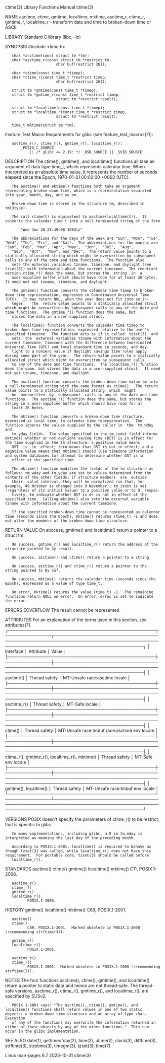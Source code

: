ctime(3)                                                                                  Library Functions Manual                                                                                 ctime(3)

NAME
       asctime, ctime, gmtime, localtime, mktime, asctime_r, ctime_r, gmtime_r, localtime_r - transform date and time to broken-down time or ASCII

LIBRARY
       Standard C library (libc, -lc)

SYNOPSIS
       #include <time.h>

       char *asctime(const struct tm *tm);
       char *asctime_r(const struct tm *restrict tm,
                           char buf[restrict 26]);

       char *ctime(const time_t *timep);
       char *ctime_r(const time_t *restrict timep,
                           char buf[restrict 26]);

       struct tm *gmtime(const time_t *timep);
       struct tm *gmtime_r(const time_t *restrict timep,
                           struct tm *restrict result);

       struct tm *localtime(const time_t *timep);
       struct tm *localtime_r(const time_t *restrict timep,
                           struct tm *restrict result);

       time_t mktime(struct tm *tm);

   Feature Test Macro Requirements for glibc (see feature_test_macros(7)):

       asctime_r(), ctime_r(), gmtime_r(), localtime_r():
           _POSIX_C_SOURCE
               || /* glibc <= 2.19: */ _BSD_SOURCE || _SVID_SOURCE

DESCRIPTION
       The  ctime(), gmtime(), and localtime() functions all take an argument of data type time_t, which represents calendar time.  When interpreted as an absolute time value, it represents the number of
       seconds elapsed since the Epoch, 1970-01-01 00:00:00 +0000 (UTC).

       The asctime() and mktime() functions both take an argument representing broken-down time, which is a representation separated into year, month, day, and so on.

       Broken-down time is stored in the structure tm, described in tm(3type).

       The call ctime(t) is equivalent to asctime(localtime(t)).  It converts the calendar time t into a null-terminated string of the form

           "Wed Jun 30 21:49:08 1993\n"

       The abbreviations for the days of the week are "Sun", "Mon", "Tue", "Wed", "Thu", "Fri", and "Sat".  The abbreviations for the months are "Jan", "Feb", "Mar", "Apr", "May",  "Jun",  "Jul",  "Aug",
       "Sep",  "Oct",  "Nov", and "Dec".  The return value points to a statically allocated string which might be overwritten by subsequent calls to any of the date and time functions.  The function also
       sets the external variables tzname, timezone, and daylight (see tzset(3)) with information about the current timezone.  The reentrant version ctime_r() does the same, but stores the  string  in  a
       user-supplied buffer which should have room for at least 26 bytes.  It need not set tzname, timezone, and daylight.

       The gmtime() function converts the calendar time timep to broken-down time representation, expressed in Coordinated Universal Time (UTC).  It may return NULL when the year does not fit into an in‐
       teger.   The  return value points to a statically allocated struct which might be overwritten by subsequent calls to any of the date and time functions.  The gmtime_r() function does the same, but
       stores the data in a user-supplied struct.

       The localtime() function converts the calendar time timep to broken-down time representation, expressed relative to the user's specified timezone.  The function acts as if it called  tzset(3)  and
       sets  the  external variables tzname with information about the current timezone, timezone with the difference between Coordinated Universal Time (UTC) and local standard time in seconds, and day‐
       light to a nonzero value if daylight savings time rules apply during some part of the year.  The return value points to a statically allocated struct which might be overwritten by subsequent calls
       to any of the date and time functions.  The localtime_r() function does the same, but stores the data in a user-supplied struct.  It need not set tzname, timezone, and daylight.

       The asctime() function converts the broken-down time value tm into a null-terminated string with the same format as ctime().  The return value points to a statically allocated string  which  might
       be  overwritten  by  subsequent  calls to any of the date and time functions.  The asctime_r() function does the same, but stores the string in a user-supplied buffer which should have room for at
       least 26 bytes.

       The mktime() function converts a broken-down time structure, expressed as local time, to calendar time representation.  The function ignores the values supplied by the caller in  the  tm_wday  and
       tm_yday fields.  The value specified in the tm_isdst field informs mktime() whether or not daylight saving time (DST) is in effect for the time supplied in the tm structure: a positive value means
       DST  is  in  effect; zero means that DST is not in effect; and a negative value means that mktime() should (use timezone information and system databases to) attempt to determine whether DST is in
       effect at the specified time.

       The mktime() function modifies the fields of the tm structure as follows: tm_wday and tm_yday are set to values determined from the contents of the other fields; if structure members  are  outside
       their  valid interval, they will be normalized (so that, for example, 40 October is changed into 9 November); tm_isdst is set (regardless of its initial value) to a positive value or to 0, respec‐
       tively, to indicate whether DST is or is not in effect at the specified time.  Calling mktime() also sets the external variable tzname with information about the current timezone.

       If the specified broken-down time cannot be represented as calendar time (seconds since the Epoch), mktime() returns (time_t) -1 and does not alter the members of the broken-down time structure.

RETURN VALUE
       On success, gmtime() and localtime() return a pointer to a struct tm.

       On success, gmtime_r() and localtime_r() return the address of the structure pointed to by result.

       On success, asctime() and ctime() return a pointer to a string.

       On success, asctime_r() and ctime_r() return a pointer to the string pointed to by buf.

       On success, mktime() returns the calendar time (seconds since the Epoch), expressed as a value of type time_t.

       On error, mktime() returns the value (time_t) -1.  The remaining functions return NULL on error.  On error, errno is set to indicate the error.

ERRORS
       EOVERFLOW
              The result cannot be represented.

ATTRIBUTES
       For an explanation of the terms used in this section, see attributes(7).
       ┌────────────────────────────────────────────────┬───────────────┬─────────────────────────────────────────────────────────────────────────────────────────────────────────────────────────────────┐
       │ Interface                                      │ Attribute     │ Value                                                                                                                           │
       ├────────────────────────────────────────────────┼───────────────┼─────────────────────────────────────────────────────────────────────────────────────────────────────────────────────────────────┤
       │ asctime()                                      │ Thread safety │ MT-Unsafe race:asctime locale                                                                                                   │
       ├────────────────────────────────────────────────┼───────────────┼─────────────────────────────────────────────────────────────────────────────────────────────────────────────────────────────────┤
       │ asctime_r()                                    │ Thread safety │ MT-Safe locale                                                                                                                  │
       ├────────────────────────────────────────────────┼───────────────┼─────────────────────────────────────────────────────────────────────────────────────────────────────────────────────────────────┤
       │ ctime()                                        │ Thread safety │ MT-Unsafe race:tmbuf race:asctime env locale                                                                                    │
       ├────────────────────────────────────────────────┼───────────────┼─────────────────────────────────────────────────────────────────────────────────────────────────────────────────────────────────┤
       │ ctime_r(), gmtime_r(), localtime_r(), mktime() │ Thread safety │ MT-Safe env locale                                                                                                              │
       ├────────────────────────────────────────────────┼───────────────┼─────────────────────────────────────────────────────────────────────────────────────────────────────────────────────────────────┤
       │ gmtime(), localtime()                          │ Thread safety │ MT-Unsafe race:tmbuf env locale                                                                                                 │
       └────────────────────────────────────────────────┴───────────────┴─────────────────────────────────────────────────────────────────────────────────────────────────────────────────────────────────┘

VERSIONS
       POSIX doesn't specify the parameters of ctime_r() to be restrict; that is specific to glibc.

       In many implementations, including glibc, a 0 in tm_mday is interpreted as meaning the last day of the preceding month.

       According to POSIX.1-2001, localtime() is required to behave as though tzset(3) was called, while localtime_r() does not have this requirement.  For portable code, tzset(3) should be called before
       localtime_r().

STANDARDS
       asctime()
       ctime()
       gmtime()
       localtime()
       mktime()
              C11, POSIX.1-2008.

       asctime_r()
       ctime_r()
       gmtime_r()
       localtime_r()
              POSIX.1-2008.

HISTORY
       gmtime()
       localtime()
       mktime()
              C89, POSIX.1-2001.

       asctime()
       ctime()
              C89, POSIX.1-2001.  Marked obsolete in POSIX.1-2008 (recommending strftime(3)).

       gmtime_r()
       localtime_r()
              POSIX.1-2001.

       asctime_r()
       ctime_r()
              POSIX.1-2001.  Marked obsolete in POSIX.1-2008 (recommending strftime(3)).

NOTES
       The four functions asctime(), ctime(), gmtime(), and localtime() return a pointer to static data and hence are not thread-safe.  The thread-safe versions, asctime_r(), ctime_r(),  gmtime_r(),  and
       localtime_r(), are specified by SUSv2.

       POSIX.1-2001 says: "The asctime(), ctime(), gmtime(), and localtime() functions shall return values in one of two static objects: a broken-down time structure and an array of type char.  Execution
       of any of the functions may overwrite the information returned in either of these objects by any of the other functions."  This can occur in the glibc implementation.

SEE ALSO
       date(1), gettimeofday(2), time(2), utime(2), clock(3), difftime(3), strftime(3), strptime(3), timegm(3), tzset(3), time(7)

Linux man-pages 6.7                                                                              2023-10-31                                                                                        ctime(3)
